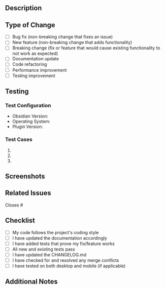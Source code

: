 ## Description
<!-- Provide a clear and concise description of your changes -->

## Type of Change
<!-- Mark the appropriate option with an [x] -->
- [ ] Bug fix (non-breaking change that fixes an issue)
- [ ] New feature (non-breaking change that adds functionality)
- [ ] Breaking change (fix or feature that would cause existing functionality to not work as expected)
- [ ] Documentation update
- [ ] Code refactoring
- [ ] Performance improvement
- [ ] Testing improvement

## Testing
<!-- Describe the tests you ran and how to reproduce them -->

### Test Configuration
- Obsidian Version:
- Operating System:
- Plugin Version:

### Test Cases
<!-- List the specific test cases you've covered -->
1. 
2. 
3. 

## Screenshots
<!-- If applicable, add screenshots to help explain your changes -->

## Related Issues
<!-- Link any related issues using #issue_number -->
Closes #

## Checklist
<!-- Mark completed items with an [x] -->
- [ ] My code follows the project's coding style
- [ ] I have updated the documentation accordingly
- [ ] I have added tests that prove my fix/feature works
- [ ] All new and existing tests pass
- [ ] I have updated the CHANGELOG.md
- [ ] I have checked for and resolved any merge conflicts
- [ ] I have tested on both desktop and mobile (if applicable)

## Additional Notes
<!-- Add any additional information that would be helpful for reviewers -->

